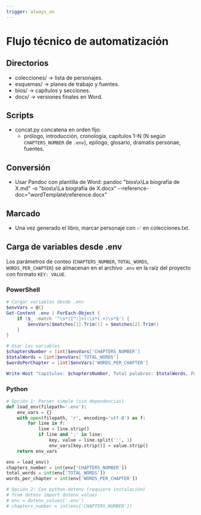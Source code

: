 ```yaml
---
trigger: always_on
---
```


# Flujo técnico de automatización

## Directorios
- colecciones/ → lista de personajes.
- esquemas/ → planes de trabajo y fuentes.
- bios/ → capítulos y secciones.
- docx/ → versiones finales en Word.

## Scripts
- concat.py concatena en orden fijo:
  - prólogo, introducción, cronología, capítulos 1–N (N según `CHAPTERS_NUMBER` de `.env`), epílogo, glosario, dramatis personae, fuentes.

## Conversión
- Usar Pandoc con plantilla de Word:
  pandoc "bios\x\La biografía de X.md" -o "bios\x\La biografía de X.docx" --reference-doc="wordTemplate\reference.docx"

## Marcado
- Una vez generado el libro, marcar personaje con ✅ en colecciones.txt.

## Carga de variables desde .env

Los parámetros de conteo (`CHAPTERS_NUMBER`, `TOTAL_WORDS`, `WORDS_PER_CHAPTER`) se almacenan en el archivo `.env` en la raíz del proyecto con formato `KEY: VALUE`.

### PowerShell
```powershell
# Cargar variables desde .env
$envVars = @{}
Get-Content .env | ForEach-Object {
    if ($_ -match '^\s*([^:]+):\s*(.+)\s*$') {
        $envVars[$matches[1].Trim()] = $matches[2].Trim()
    }
}

# Usar las variables
$chaptersNumber = [int]$envVars['CHAPTERS_NUMBER']
$totalWords = [int]$envVars['TOTAL_WORDS']
$wordsPerChapter = [int]$envVars['WORDS_PER_CHAPTER']

Write-Host "Capítulos: $chaptersNumber, Total palabras: $totalWords, Palabras por capítulo: $wordsPerChapter"
```

### Python
```python
# Opción 1: Parser simple (sin dependencias)
def load_env(filepath='.env'):
    env_vars = {}
    with open(filepath, 'r', encoding='utf-8') as f:
        for line in f:
            line = line.strip()
            if line and ':' in line:
                key, value = line.split(':', 1)
                env_vars[key.strip()] = value.strip()
    return env_vars

env = load_env()
chapters_number = int(env['CHAPTERS_NUMBER'])
total_words = int(env['TOTAL_WORDS'])
words_per_chapter = int(env['WORDS_PER_CHAPTER'])

# Opción 2: Con python-dotenv (requiere instalación)
# from dotenv import dotenv_values
# env = dotenv_values('.env')
# chapters_number = int(env['CHAPTERS_NUMBER'])
```

